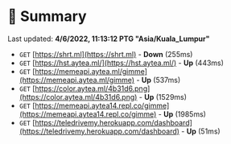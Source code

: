 # 📖 Summary
Last updated: **4/6/2022, 11:13:12 PTG "Asia/Kuala_Lumpur"**

- `GET` [https://shrt.ml](https://shrt.ml) - **Down** (255ms)
- `GET` [https://hst.aytea.ml/](https://hst.aytea.ml/) - **Up** (443ms)
- `GET` [https://memeapi.aytea.ml/gimme](https://memeapi.aytea.ml/gimme) - **Up** (537ms)
- `GET` [https://color.aytea.ml/4b31d6.png](https://color.aytea.ml/4b31d6.png) - **Up** (1529ms)
- `GET` [https://memeapi.aytea14.repl.co/gimme](https://memeapi.aytea14.repl.co/gimme) - **Up** (1985ms)
- `GET` [https://teledrivemy.herokuapp.com/dashboard](https://teledrivemy.herokuapp.com/dashboard) - **Up** (51ms)
